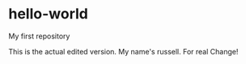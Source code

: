 # hello-world
My first repository

This is the actual edited version.
My name's russell.
For real
Change!
